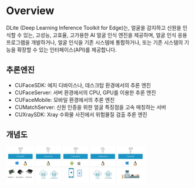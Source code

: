 # Overview

DLite (Deep Learning Inference Toolkit for Edge)는,
얼굴을 감지하고 신원을 인식할 수 있는, 고성능, 고효율, 고가용한 AI 얼굴 인식 엔진을 제공하며,
얼굴 인식 응용 프로그램을 개발하거나, 얼굴 인식을 기존 시스템에 통합하거나, 또는 기존 시스템의 기능을 확장할 수 있는 인터페이스(API)를 제공합니다.

## 추론엔진
* CUFaceSDK: 에지 디바이스나, 데스크탑 환경에서의 추론 엔진
* CUFaceServer: 서버 환경에서의 CPU, GPU를 이용한 추론 엔진
* CUFaceMobile: 모바일 환경에서의 추론 엔진
* CUMatchServer: 신원 인증을 위한 얼굴 특징점을 고속 매칭하는 서버
* CUXraySDK: Xray 수화물 사진에서 위험물질 검출 추론 엔진

## 개념도
<img src="Images/CUSDK_Type.jpg" width="75%" height="75%">
